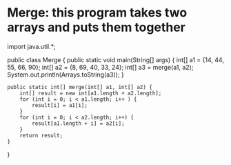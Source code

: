 # Merge: this program takes two arrays and puts them together
import java.util.*;

public class Merge {
	public static void main(String[] args) {
		int[] a1 = {14, 44, 55, 66, 90};
		int[] a2 = {8, 69, 40, 33, 24};
		int[] a3 = merge(a1, a2);
		System.out.println(Arrays.toString(a3));
	}
	
	public static int[] merge(int[] a1, int[] a2) {
		int[] result = new int[a1.length + a2.length];
		for (int i = 0; i < a1.length; i++ ) {
			result[i] = a1[i];
		}
		for (int i = 0; i < a2.length; i++) {
			result[a1.length + i] = a2[i];
		}
		return result;
	}
}
